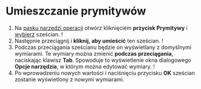# Umieszczanie prymitywów

1. Na [pasku narzędzi operacji](https://github.com/FormIt3D/autodesk-formit-360-windows-help/tree/c377e7b8a3b8e43e684321d0b7de867608d317a3/tool-library/tool-bars-extended.md) otwórz kliknięciem **przycisk Prymitywy** i [wybierz](select-edge-face-or-object.md) sześcian. \![](<../.gitbook/assets/primitive-cube (1).png>)
2. Następnie przeciągnij i **kliknij, aby umieścić** ten sześcian. \![](<../.gitbook/assets/image-2- (1).png>)
3. Podczas przeciągania sześcianu będzie on wyświetlany z domyślnymi wymiarami. Te wymiary można zmienić **podczas przeciągania**, naciskając klawisz **Tab**. Spowoduje to wyświetlenie okna dialogowego **Opcje narzędzia**, w którym można edytować wymiary. \![](<../.gitbook/assets/image (1).png>)
4. Po wprowadzeniu nowych wartości i naciśnięciu przycisku **OK** sześcian zostanie wyświetlony z nowymi wymiarami.
